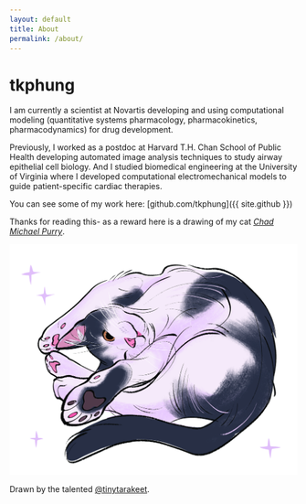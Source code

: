 ```yaml
---
layout: default
title: About
permalink: /about/
---
```


# tkphung

I am currently a scientist at Novartis developing and using computational modeling (quantitative systems pharmacology, pharmacokinetics, pharmacodynamics) for drug development. 

Previously, I worked as a postdoc at Harvard T.H. Chan School of Public Health developing automated image analysis techniques to study airway epithelial cell biology. And I studied biomedical engineering at the University of Virginia where I developed computational electromechanical models to guide patient-specific cardiac therapies.


You can see some of my work here: [github.com/tkphung]({{ site.github }})



Thanks for reading this- as a reward here is a drawing of my cat [*Chad Michael Purry*](https://www.instagram.com/chadmichaelpurry/).

![Drawing of Chad Michael Purry](../about/cmp.jpg)

Drawn by the talented [@tinytarakeet](https://www.instagram.com/tinytarakeet/).